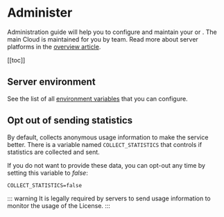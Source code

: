 # Administer
 
Administration guide will help you to configure and maintain your <CommunityPlatformNameLink /> or <EnterprisePlatformNameLink />. The main Cloud <DashboardLink desc="Mergin Maps Server"/> is maintained for you by <MainPlatformName /> team. Read more about server platforms in the [overview article](../index.md).
 
[[toc]]

## Server environment

See the list of all [environment variables](./environment.md) that you can configure.

## Opt out of sending statistics
<ServerType type="CE" />
<SinceBadge type="Server" version="2023.2" />


By default, <CommunityPlatformName /> collects anonymous usage information to make the service better. There is a variable named `COLLECT_STATISTICS` that controls if statistics are collected and sent. 

If you do not want to provide these data, you can opt-out any time by setting this variable to *false*:
```
COLLECT_STATISTICS=false
```

::: warning
It is legally required by <EnterprisePlatformName /> servers to send usage information to monitor the usage of the License. 
:::
